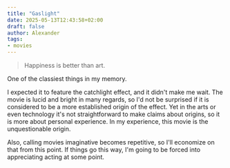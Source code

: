 ```yaml
---
title: "Gaslight"
date: 2025-05-13T12:43:58+02:00
draft: false
author: Alexander
tags:
- movies
---
```


> Happiness is better than art.

One of the classiest things in my memory.

I expected it to feature the catchlight effect, and it didn't make me wait.
The movie is lucid and bright in many regards, so I'd not be surprised if it is considered to be a more established origin of the effect.
Yet in the arts or even technology it's not straightforward to make claims about origins, so it is more about personal experience.
In my experience, this movie is the unquestionable origin.

Also, calling movies imaginative becomes repetitive, so I'll economize on that from this point.
If things go this way, I'm going to be forced into appreciating acting at some point.
